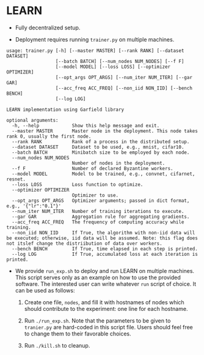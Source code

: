# LEARN

* Fully decentralized setup.

* Deployment requires running `trainer.py` on multiple machines.

```
usage: trainer.py [-h] [--master MASTER] [--rank RANK] [--dataset DATASET]
                  [--batch BATCH] [--num_nodes NUM_NODES] [--f F]
                  [--model MODEL] [--loss LOSS] [--optimizer OPTIMIZER]
                  [--opt_args OPT_ARGS] [--num_iter NUM_ITER] [--gar GAR]
                  [--acc_freq ACC_FREQ] [--non_iid NON_IID] [--bench BENCH]
                  [--log LOG]

LEARN implementation using Garfield library

optional arguments:
  -h, --help            Show this help message and exit.
  --master MASTER       Master node in the deployment. This node takes rank 0, usually the first node.
  --rank RANK           Rank of a process in the distributed setup.
  --dataset DATASET     Dataset to be used, e.g., mnist, cifar10.
  --batch BATCH         Minibatch size to be employed by each node.
  --num_nodes NUM_NODES
                        Number of nodes in the deployment.
  --f F                 Number of declared Byzantine workers.
  --model MODEL         Model to be trained, e.g., convnet, cifarnet, resnet.
  --loss LOSS           Loss function to optimize.
  --optimizer OPTIMIZER
                        Optimizer to use.
  --opt_args OPT_ARGS   Optimizer arguments; passed in dict format, e.g., '{"lr":"0.1"}'
  --num_iter NUM_ITER   Number of training iterations to execute.
  --gar GAR             Aggregation rule for aggregating gradients.
  --acc_freq ACC_FREQ   The frequency of computing accuracy while training.
  --non_iid NON_IID     If True, the algorithm with non-iid data will be executed; otherwise, iid data will be assumed. Note: this flag does not itslef change the distriibution of data over workers.
  --bench BENCH         If True, time elapsed in each step is printed.
  --log LOG             If True, accumulated loss at each iteration is printed.

```

* We provide `run_exp.sh` to deploy and run LEARN on multiple machines. This script serves only as an example on how to use the provided software. The interested user can write whatever `run` script of choice. It can be used as follows:

  1. Create one file, `nodes`, and fill it with hostnames of nodes which should contribute to the experiment: one line for each hostname.

  2. Run `./run_exp.sh`. Note that the parameters to be given to `tranier.py` are hard-coded in this script file. Users should feel free to change them to their favorable choices.

  3. Run `./kill.sh` to cleanup.
